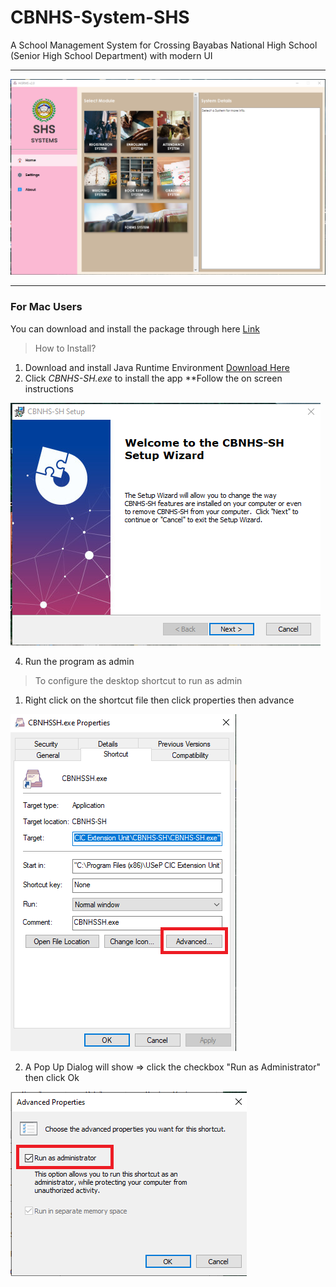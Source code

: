 # CBNHS-System-SHS
A School Management System for Crossing Bayabas National High School (Senior High School Department) with modern UI 
***

![alt text](https://github.com/cody-vbs/CBNHS-System-SHS/blob/master/img1.png)

***
### For Mac Users 

You can download and install the package through here [Link](https://drive.google.com/file/d/1WfinuhfGB-V-KMYE4Hq4-XjzJENfH04t/view?usp=sharing)


> How to Install? 

1. Download and install Java Runtime Environment [Download Here](https://www.java.com/en/download/manual.jsp)
2. Click  *CBNHS-SH.exe* to install the app **Follow the on screen instructions

![alt text](https://github.com/cody-vbs/CBNHS-System-SHS/blob/master/img4.png)

4. Run the program as admin 

> To configure the desktop shortcut to run as admin

1. Right click on the shortcut file then click properties then advance

![alt text](https://github.com/cody-vbs/CBNHS-System-SHS/blob/master/img2.png)

2. A Pop Up Dialog will show => click the checkbox "Run as Administrator" then click Ok

![alt text](https://github.com/cody-vbs/CBNHS-System-SHS/blob/master/img3.png)



